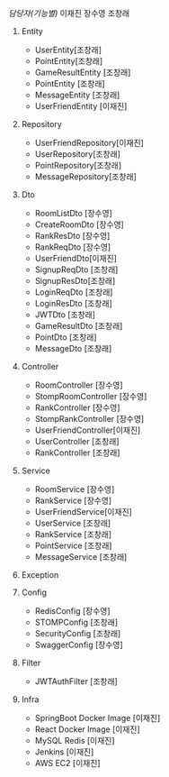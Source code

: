 *담당자(기능별)*
이재진 장수영 조창래

1. Entity
	- UserEntity[조창래]
	- PointEntity[조창래]
	- GameResultEntity [조창래]
	- PointEntity [조창래]
	- MessageEntity [조창래]
	- UserFriendEntity [이재진]

2. Repository
	- UserFriendRepository[이재진]
	- UserRepository[조창래]
	- PointRepository[조창래]
	- MessageRepository[조창래]

3. Dto
	- RoomListDto [장수영]
	- CreateRoomDto [장수영]
	- RankResDto [장수영]
	- RankReqDto [장수영]
	- UserFriendDto[이재진]
	- SignupReqDto [조창래]
	- SignupResDto[조창래]
	- LoginReqDto [조창래]
	- LoginResDto [조창래]
	- JWTDto [조창래]
	- GameResultDto [조창래]
	- PointDto [조창래]
	- MessageDto [조창래]

4. Controller
	- RoomController [장수영]
	- StompRoomController [장수영]
	- RankController [장수영]
	- StompRankController [장수영]
	- UserFriendController[이재진]
	- UserController [조창래]
	- RankController [조창래]

5. Service
	- RoomService [장수영]
	- RankService [장수영]
	- UserFriendService[이재진]
	- UserService [조창래]
	- RankService [조창래]
	- PointService [조창래]
	- MessageService [조창래]

6. Exception
	
7. Config
	- RedisConfig [장수영]
	- STOMPConfig [조창래]
	- SecurityConfig [조창래]
	- SwaggerConfig [장수영]

8. Filter
	- JWTAuthFilter [조창래]

9. Infra
	- SpringBoot Docker Image [이재진]
	- React Docker Image [이재진]
	- MySQL Redis [이재진]
	- Jenkins [이재진] 
	- AWS EC2 [이재진]